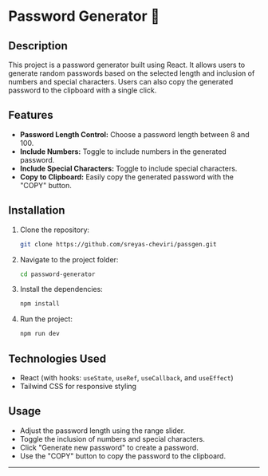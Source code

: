 


# Password Generator 🔑

## Description
This project is a password generator built using React. It allows users to generate random passwords based on the selected length and inclusion of numbers and special characters. Users can also copy the generated password to the clipboard with a single click.

## Features
- **Password Length Control:** Choose a password length between 8 and 100.
- **Include Numbers:** Toggle to include numbers in the generated password.
- **Include Special Characters:** Toggle to include special characters.
- **Copy to Clipboard:** Easily copy the generated password with the "COPY" button.

## Installation


1. Clone the repository:
   ```bash
   git clone https://github.com/sreyas-cheviri/passgen.git
   ```
2. Navigate to the project folder:
   ```bash
   cd password-generator
   ```
3. Install the dependencies:
   ```bash
   npm install
   ```
4. Run the project:
   ```bash
   npm run dev
   ```

## Technologies Used
- React (with hooks: `useState`, `useRef`, `useCallback`, and `useEffect`)
- Tailwind CSS for responsive styling

## Usage
- Adjust the password length using the range slider.
- Toggle the inclusion of numbers and special characters.
- Click "Generate new password" to create a password.
- Use the "COPY" button to copy the password to the clipboard.


---




